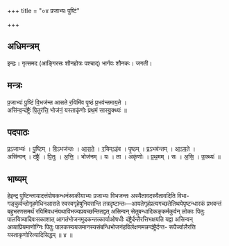 +++
title = "०४ प्रजाभ्यः पुष्टिं"

+++
## अधिमन्त्रम्
इन्द्रः। गृत्समद (आङ्गिरसः शौनहोत्रः पश्चाद्) भार्गवः शौनकः। जगती।

## मन्त्रः
प्र॒जाभ्यः॑ पु॒ष्टिं वि॒भज॑न्त आसते र॒यिमि॑व पृ॒ष्ठं प्र॒भव॑न्तमाय॒ते ।  
असि॑न्व॒न्दंष्ट्रैः॑ पि॒तुर॑त्ति॒ भोज॑नं॒ यस्ताकृ॑णोः प्रथ॒मं सास्यु॒क्थ्यः॑ ॥

## पदपाठः
प्र॒ऽजाभ्यः॑ । पु॒ष्टिम् । वि॒ऽभज॑न्तः । आ॒स॒ते॒ । र॒यिम्ऽइ॑व । पृ॒ष्ठम् । प्र॒ऽभव॑न्तम् । आ॒ऽय॒ते ।  
असि॑न्वन् । दंष्ट्रैः॑ । पि॒तुः । अ॒त्ति॒ । भोज॑नम् । यः । ता । अकृ॑णोः । प्र॒थ॒मम् । सः । अ॒सि॒ । उ॒क्थ्यः॑ ॥

## भाष्यम्
हेइन्द्र पुष्टिन्त्वयादत्तंपोषकन्धनंस्वकीयाभ्यः प्रजाभ्यः विभजन्तः अस्यैतावदस्यैतावदिति विभा- गङ्कुर्वन्तोगृहमेधिनआसते स्वस्वगृहेषुनिवसन्ति तत्रदृष्टान्तः—आयतेगृहंप्रत्यगच्छतेतिथयेपृष्टन्धारकं प्रभवन्तं बहुभरणसमर्थं रयिमिवधनंयथाविभज्यप्रयच्छन्तितद्वत् असिन्वन् सेतुबन्धादिकङ्कर्मकुर्वन् लोकाः पितुः पालयित्र्यादिवःसकाशात् आगतंभोजनमुदकन्तत्कार्याओषधीः दंष्ट्रैर्दन्तैरत्तिभक्षयति यद्वा असिन्वन् अव्याप्रियमाणोग्निः पितुः पालकस्ययजमानस्यसंबन्धिभोजनंहविर्लक्षणमन्नन्दंष्ट्रैर्दन्त- रूपैर्ज्वालैरत्ति यस्ताकृणोरित्यादिसिद्धम् ॥ ४ ॥